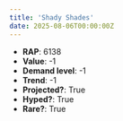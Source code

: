 ```yaml
---
title: 'Shady Shades'
date: 2025-08-06T00:00:00Z
---
```

- **RAP**: 6138
- **Value**: -1
- **Demand level**: -1
- **Trend**: -1
- **Projected?**: True
- **Hyped?**: True
- **Rare?**: True
